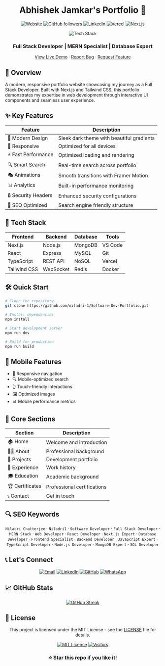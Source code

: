 <div align="center">

  # Abhishek Jamkar's Portfolio 🚀

  [![Website](https://img.shields.io/website?label=Portfolio&style=for-the-badge&url=https%3A%2F%2Fniladri1.vercel.app)](https://niladri1.vercel.app)
  [![GitHub followers](https://img.shields.io/github/followers/niladri-1?logo=github&style=for-the-badge)](https://github.com/niladri-1)
  [![LinkedIn](https://img.shields.io/badge/LinkedIn-Connect-blue?style=for-the-badge&logo=linkedin)](https://linkedin.com/in/niladri1)
  [![Vercel](https://img.shields.io/badge/Vercel-Deployed-black?style=for-the-badge&logo=vercel)](https://niladri1.vercel.app)
  [![Next.js](https://img.shields.io/badge/Built%20with-Next.js-black?style=for-the-badge&logo=next.js)](https://nextjs.org)

  <p align="center">
    <img src="https://skillicons.dev/icons?i=react,nextjs,typescript,tailwind" alt="Tech Stack" />
  </p>

  <h3>Full Stack Developer | MERN Specialist | Database Expert</h3>

  [View Live Demo](https://niladri1.vercel.app) · [Report Bug](https://github.com/niladri-1/Software-Dev-Portfolio/issues) · [Request Feature](https://github.com/niladri-1/Software-Dev-Portfolio/issues)

</div>

## 🌟 Overview

A modern, responsive portfolio website showcasing my journey as a Full Stack Developer. Built with Next.js and Tailwind CSS, this portfolio demonstrates my expertise in web development through interactive UI components and seamless user experience.

## ✨ Key Features

<div align="center">

| Feature | Description |
|---------|------------|
| 🎨 Modern Design | Sleek dark theme with beautiful gradients |
| 📱 Responsive | Optimized for all devices |
| ⚡ Fast Performance | Optimized loading and rendering |
| 🔍 Smart Search | Real-time search across portfolio |
| 🎭 Animations | Smooth transitions with Framer Motion |
| 📊 Analytics | Built-in performance monitoring |
| 🔒 Security Headers | Enhanced security configurations |
| 🤖 SEO Optimized | Search engine friendly structure |

</div>

## 🚀 Tech Stack

<div align="center">

| Frontend | Backend | Database | Tools |
|----------|---------|----------|-------|
| Next.js | Node.js | MongoDB | VS Code |
| React | Express | MySQL | Git |
| TypeScript | REST API | NoSQL | Vercel |
| Tailwind CSS | WebSocket | Redis | Docker |

</div>

## 🛠️ Quick Start

```bash
# Clone the repository
git clone https://github.com/niladri-1/Software-Dev-Portfolio.git

# Install dependencies
npm install

# Start development server
npm run dev

# Build for production
npm run build
```

## 📱 Mobile Features

- 📱 Responsive navigation
- 🔍 Mobile-optimized search
- 👆 Touch-friendly interactions
- 🖼️ Optimized images
- 📊 Mobile performance metrics

## 🎯 Core Sections

<div align="center">

| Section | Description |
|---------|------------|
| 🏠 Home | Welcome and introduction |
| 👨‍💻 About | Professional background |
| 📂 Projects | Development portfolio |
| 💼 Experience | Work history |
| 🎓 Education | Academic background |
| 🏆 Certificates | Professional certifications |
| 📞 Contact | Get in touch |

</div>

## 🔍 SEO Keywords

<div align="center">

`Niladri Chatterjee` · `Niladri1` · `Software Developer` · `Full Stack Developer` · `MERN Stack` · `Web Developer` · `React Developer` · `Next.js Expert` · `Database Developer` · `Frontend Specialist` · `Backend Developer` · `JavaScript Expert` · `TypeScript Developer` · `Node.js Developer` · `MongoDB Expert` · `SQL Developer`

</div>

## 📞 Let's Connect

<div align="center">

[![Email](https://img.shields.io/badge/Email-code.niladri%40gmail.com-red?style=for-the-badge&logo=gmail)](mailto:code.niladri@gmail.com)
[![LinkedIn](https://img.shields.io/badge/LinkedIn-niladri1-blue?style=for-the-badge&logo=linkedin)](https://linkedin.com/in/niladri1)
[![GitHub](https://img.shields.io/badge/GitHub-niladri--1-black?style=for-the-badge&logo=github)](https://github.com/niladri-1)
[![WhatsApp](https://img.shields.io/badge/WhatsApp-Connect-green?style=for-the-badge&logo=whatsapp)](https://wa.me/+916296554939)

</div>

## 📈 GitHub Stats

<div align="center">

[![GitHub Streak](https://github-readme-streak-stats.herokuapp.com/?user=niladri-1&theme=dark)](https://github.com/niladri-1)

</div>

## 📄 License

<div align="center">

This project is licensed under the MIT License - see the [LICENSE](LICENSE) file for details.

[![MIT License](https://img.shields.io/badge/License-MIT-green.svg?style=for-the-badge)](LICENSE)
[![Visitors](https://api.visitorbadge.io/api/visitors?path=niladri-1%2Fportfolio&label=Visitors&labelColor=%23000000&countColor=%2337d67a)](https://visitorbadge.io/status?path=niladri-1%2Fportfolio)

<h3>⭐ Star this repo if you like it!</h3>

</div>